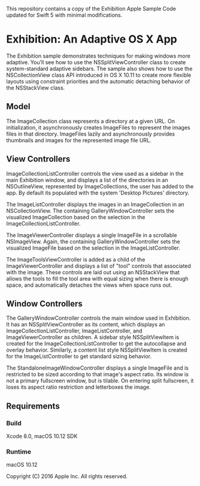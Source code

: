 This repository contains a copy of the Exhibition Apple Sample Code updated for Swift 5 with minimal modifications.

# Exhibition: An Adaptive OS X App

The Exhibition sample demonstrates techniques for making windows more adaptive. You’ll see how to use the NSSplitViewController class to create system-standard adaptive sidebars. The sample also shows how to use the NSCollectionView class API introduced in OS X 10.11 to create more flexible layouts using constraint priorities and the automatic detaching behavior of the NSStackView class.

## Model

The ImageCollection class represents a directory at a given URL. On initialization, it asynchronously creates ImageFiles to represent the images files in that directory. ImageFiles lazily and asynchronously provides thumbnails and images for the represented image file URL. 

## View Controllers

ImageCollectionListController controls the view used as a sidebar in the main Exhibition window, and displays a list of the directories in an NSOutlineView, represented by ImageCollections, the user has added to the app. By default its populated with the system 'Desktop Pictures' directory. 

The ImageListController displays the images in an ImageCollection in an NSCollectionView. The containing GalleryWindowController sets the visualized ImageCollection based on the selection in the ImageCollectionListController.

The ImageViewerController displays a single ImageFile in a scrollable NSImageView. Again, the containing GalleryWindowController sets the visualized ImageFile based on the selection in the ImageListController.

The ImageToolsViewController is added as a child of the ImageViewerController and displays a list of "tool" controls that associated with the image. These controls are laid out using an NSStackView that allows the tools to fill the tool area with equal sizing when there is enough space, and automatically detaches the views when space runs out.

## Window Controllers

The GalleryWindowController controls the main window used in Exhibition. It has an NSSplitViewController as its content, which displays an ImageCollectionListController, ImageListController, and ImageViewerController as children. A sidebar style NSSplitViewItem is created for the ImageCollectionListController to get the autocollapse and overlay behavior. Similarly, a content list style NSSplitViewItem is created for the ImageListController to get standard sizing behavior.

The StandaloneImageWindowController displays a single ImageFile and is restricted to be sized according to that image's aspect ratio. Its window is not a primary fullscreen window, but is tilable. On entering split fullscreen, it loses its aspect ratio restriction and letterboxes the image.

## Requirements

### Build

Xcode 8.0, macOS 10.12 SDK

### Runtime

macOS 10.12 

Copyright (C) 2016 Apple Inc. All rights reserved.
